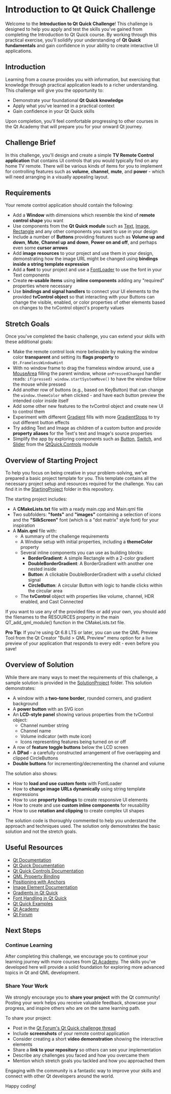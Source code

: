 # Introduction to Qt Quick Challenge

Welcome to the **Introduction to Qt Quick Challenge**! This challenge is designed to help you apply and test the skills you've gained from completing the Introduction to Qt Quick course. By working through this practical exercise, you'll solidify your understanding of **Qt Quick fundamentals** and gain confidence in your ability to create interactive UI applications.

## Introduction

Learning from a course provides you with information, but exercising that knowledge through practical application leads to a richer understanding. This challenge will give you the opportunity to:

- Demonstrate your foundational **Qt Quick knowledge**
- Apply what you've learned in a practical context
- Gain confidence in your Qt Quick skills

Upon completion, you'll feel comfortable progressing to other courses in the Qt Academy that will prepare you for your onward Qt journey.

## Challenge Brief

In this challenge, you'll design and create a simple **TV Remote Control application** that contains UI controls that you would typically find on any home TV remote. There will be various kinds of items for you to implement for controlling features such as **volume**, **channel**, **mute**, and **power** - which will need arranging in a visually appealing layout.

## Requirements

Your remote control application should contain the following:

- Add a **Window** with dimensions which resemble the kind of **remote control shape** you want
- Use components from the **Qt Quick module** such as [Text](https://doc.qt.io/qt-6/qml-qtquick-text.html), [Image](https://doc.qt.io/qt-6/qml-qtquick-image.html), [Rectangle](https://doc.qt.io/qt-6/qml-qtquick-rectangle.html) and any other components you want to use in your design
- Include a number of **Buttons** providing features such as **Volume up and down**, **Mute**, **Channel up and down**, **Power on and off**, and perhaps even some **cursor arrows**
- Add **image resources** to your project and use them in your design, demonstrating how the image URL might be changed using **bindings inside a string template expression**
- Add a **font** to your project and use a [FontLoader](https://doc.qt.io/qt-6/qml-qtquick-fontloader.html) to use the font in your Text components
- Create **re-usable items** using **inline components** adding any "required" properties where necessary
- Use **bindings and signal handlers** to connect your UI elements to the provided **tvControl object** so that interacting with your Buttons can change the visible, enabled, or color properties of other elements based on changes to the tvControl object's property values

## Stretch Goals

Once you've completed the basic challenge, you can extend your skills with these additional goals:

- Make the remote control look more believable by making the window color **transparent** and setting its **flags property** to `Qt.FramelessWindowHint`
- With no window frame to drag the frameless window around, use a [MouseArea](https://doc.qt.io/qt-6/qml-qtquick-mousearea.html) filling the parent window, whose `onPressedChanged` handler reads: `if(pressed) window.startSystemMove()` to have the window follow the mouse while pressed
- Add another row of buttons (e.g., based on KeyButton) that can change the `window.themeColor` when clicked - and have each button preview the intended color inside itself
- Add some other new features to the tvControl object and create new UI to control them
- Experiment with different [Gradient](https://doc.qt.io/qt-6/qml-qtquick-gradient.html) fills with more [GradientStops](https://doc.qt.io/qt-6/qml-qtquick-gradientstop.html) to try out different button effects
- Try adding Text and Image as children of a custom button and provide **property aliases** for the Text's text and Image's source properties
- Simplify the app by exploring components such as [Button](https://doc.qt.io/qt-6/qml-qtquick-controls2-button.html), [Switch](https://doc.qt.io/qt-6/qml-qtquick-controls2-switch.html), and [Slider](https://doc.qt.io/qt-6/qml-qtquick-controls2-slider.html) from the [QtQuick.Controls](https://doc.qt.io/qt-6/qtquickcontrols-index.html) module

## Overview of Starting Project

To help you focus on being creative in your problem-solving, we've prepared a basic project template for you. This template contains all the necessary project setup and resources required for the challenge. You can find it in the [StartingProject](./StartingProject/) folder in this repository.

The starting project includes:

- A **CMakeLists.txt** file with a ready main.cpp and Main.qml file
- Two subfolders: **"fonts"** and **"images"** containing a selection of icons and the **"SilkScreen"** font (which is a "dot matrix" style font) for your inspiration
- A **Main.qml** file with:
  - A summary of the challenge requirements
  - A Window setup with initial properties, including a **themeColor** property
  - Several inline components you can use as building blocks:
    - **BorderGradient**: A simple Rectangle with a 2-color gradient
    - **DoubleBorderGradient**: A BorderGradient with another one nested inside
    - **Button**: A clickable DoubleBorderGradient with a useful clicked signal
    - **CircleButton**: A circular Button with logic to handle clicks within the circular area
  - The **tvControl** object with properties like volume, channel, HDR enabled, and Cast Connected

If you want to use any of the provided files or add your own, you should add the filenames to the RESOURCES property in the main QT_add_qml_module() function in the CMakeLists.txt file.

**Pro Tip**: If you're using Qt 6.8 LTS or later, you can use the QML Preview Tool from the Qt Creator "Build > QML Preview" menu option for a live preview of your application that responds to every edit - even before you save!

## Overview of Solution

While there are many ways to meet the requirements of this challenge, a sample solution is provided in the [SolutionProject](./SolutionProject/) folder. This solution demonstrates:

- A window with a **two-tone border**, rounded corners, and gradient background
- A **power button** with an SVG icon
- An **LCD-style panel** showing various properties from the tvControl object:
  - Channel number string
  - Channel name
  - Volume indicator (with mute icon)
  - Icons representing features being turned on or off
- A row of **feature toggle buttons** below the LCD screen
- A **DPad** - a carefully constructed arrangement of five overlapping and clipped CircleButtons
- **Double buttons** for incrementing/decrementing the channel and volume

The solution also shows:

- How to **load and use custom fonts** with FontLoader
- How to **change image URLs dynamically** using string template expressions
- How to use **property bindings** to create responsive UI elements
- How to create and use **custom inline components** for reusability
- How to use **rotation and clipping** to create complex UI shapes

The solution code is thoroughly commented to help you understand the approach and techniques used. The solution only demonstrates the basic solution and not the stretch goals.

## Useful Resources

- [Qt Documentation](https://doc.qt.io)
- [Qt Quick Documentation](https://doc.qt.io/qt-6/qtquick-index.html)
- [Qt Quick Controls Documentation](https://doc.qt.io/qt-6/qtquickcontrols-index.html)
- [QML Property Binding](https://doc.qt.io/qt-6/qtqml-syntax-propertybinding.html)
- [Positioning with Anchors](https://doc.qt.io/qt-6/qtquick-positioning-anchors.html)
- [Image Element Documentation](https://doc.qt.io/qt-6/qml-qtquick-image.html)
- [Gradients in Qt Quick](https://doc.qt.io/qt-6/qml-qtquick-gradient.html)
- [Font Handling in Qt Quick](https://doc.qt.io/qt-6/qml-qtquick-fontloader.html)
- [Qt Quick Examples](https://doc.qt.io/qt-6/qtquick-codesamples.html)
- [Qt Academy](https://qt.io/academy)
- [Qt Forum](https://forum.qt.io)

## Next Steps

### Continue Learning

After completing this challenge, we encourage you to continue your learning journey with more courses from [Qt Academy](https://qt.io/academy). The skills you've developed here will provide a solid foundation for exploring more advanced topics in Qt and QML development.

### Share Your Work

We strongly encourage you to **share your project** with the Qt community! Posting your work helps you receive valuable feedback, showcase your progress, and inspire others who are on the same learning path.

To share your project:

- Post in the [Qt Forum's Qt Quick challenge thread](https://forum.qt.io/category/73/qt-courses)
- Include **screenshots** of your remote control application
- Consider creating a short **video demonstration** showing the interactive elements
- Share a **link to your repository** so others can see your implementation
- Describe any challenges you faced and how you overcame them
- Mention which stretch goals you tackled and how you approached them

Engaging with the community is a fantastic way to improve your skills and connect with other Qt developers around the world.

Happy coding!
